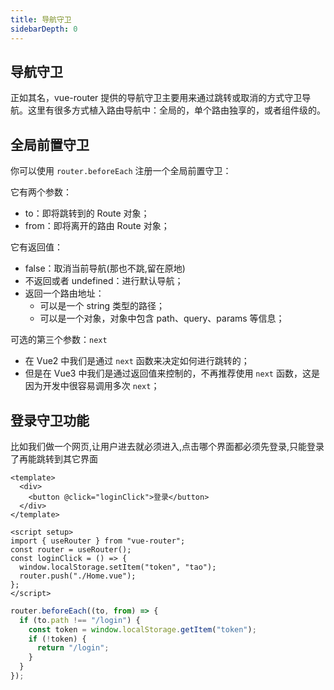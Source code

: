 ```yaml
---
title: 导航守卫
sidebarDepth: 0
---
```


## 导航守卫

正如其名，vue-router 提供的导航守卫主要用来通过跳转或取消的方式守卫导航。这里有很多方式植入路由导航中：全局的，单个路由独享的，或者组件级的。

## 全局前置守卫

你可以使用 `router.beforeEach` 注册一个全局前置守卫：

它有两个参数：

- to：即将跳转到的 Route 对象；
- from：即将离开的路由 Route 对象；

它有返回值：

- false：取消当前导航(那也不跳,留在原地)
- 不返回或者 undefined：进行默认导航；
- 返回一个路由地址：
  - 可以是一个 string 类型的路径；
  - 可以是一个对象，对象中包含 path、query、params 等信息；

可选的第三个参数：`next`

- 在 Vue2 中我们是通过 `next` 函数来决定如何进行跳转的；
- 但是在 Vue3 中我们是通过返回值来控制的，不再推荐使用 `next` 函数，这是因为开发中很容易调用多次 `next`；

## 登录守卫功能

比如我们做一个网页,让用户进去就必须进入,点击哪个界面都必须先登录,只能登录了再能跳转到其它界面

```vue
<template>
  <div>
    <button @click="loginClick">登录</button>
  </div>
</template>

<script setup>
import { useRouter } from "vue-router";
const router = useRouter();
const loginClick = () => {
  window.localStorage.setItem("token", "tao");
  router.push("./Home.vue");
};
</script>
```

```js
router.beforeEach((to, from) => {
  if (to.path !== "/login") {
    const token = window.localStorage.getItem("token");
    if (!token) {
      return "/login";
    }
  }
});
```
